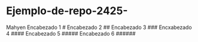 # Ejemplo-de-repo-2425-
Mahyen
Encabezado 1 #
Encabezado 2 ##
Encabezado 3 ###
Encxabezado 4 ####
Encabezado 5 #####
Encabezado 6 ######
